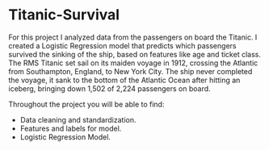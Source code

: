 # Titanic-Survival

For this project I analyzed data from the passengers on board the Titanic. I created a Logistic Regression model that predicts which passengers survived the sinking of the ship, based on features like age and ticket class. The RMS Titanic set sail on its maiden voyage in 1912, crossing the Atlantic from Southampton, England, to New York City. The ship never completed the voyage, it sank to the bottom of the Atlantic Ocean after hitting an iceberg, bringing down 1,502 of 2,224 passengers on board.  


Throughout the project you will be able to find:

* Data cleaning and standardization.
* Features and labels for model.
* Logistic Regression Model.
